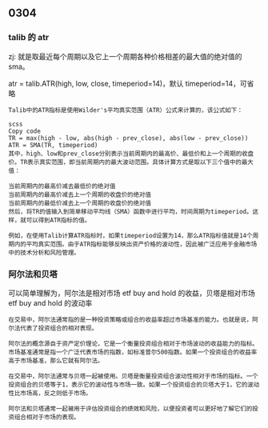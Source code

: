 ## 0304

### talib 的 atr

zj:
就是取最近每个周期以及它上一个周期各种价格相差的最大值的绝对值的 sma。

atr = talib.ATR(high, low, close, timeperiod=14)，默认 timeperiod=14，可省略

```
Talib中的ATR指标是使用Wilder's平均真实范围（ATR）公式来计算的，该公式如下：

scss
Copy code
TR = max(high - low, abs(high - prev_close), abs(low - prev_close))
ATR = SMA(TR, timeperiod)
其中，high、low和prev_close分别表示当前周期内的最高价、最低价和上一个周期的收盘价。TR表示真实范围，即当前周期内的最大波动范围。具体计算方式是取以下三个值中的最大值：

当前周期内的最高价减去最低价的绝对值
当前周期内的最高价减去上一个周期的收盘价的绝对值
当前周期内的最低价减去上一个周期的收盘价的绝对值
然后，将TR的值输入到简单移动平均线（SMA）函数中进行平均，时间周期为timeperiod。这样，就可以得到ATR指标的值。

例如，在使用Talib计算ATR指标时，如果timeperiod设置为14，那么ATR指标值就是14个周期内的平均真实范围。由于ATR指标能够反映出资产价格的波动性，因此被广泛应用于金融市场中的技术分析和风险管理。
```

### 阿尔法和贝塔

可以简单理解为，阿尔法是相对市场 etf buy and hold 的收益，贝塔是相对市场 etf buy and hold 的波动率

```
在交易中，阿尔法通常指的是一种投资策略或组合的收益率超过市场基准的能力。也就是说，阿尔法代表了投资组合的相对表现。

阿尔法的概念源自于资产定价理论，它是一个衡量投资组合相对于市场波动的收益能力的指标。市场基准通常是指一个广泛代表市场的指数，如标准普尔500指数。如果一个投资组合的收益率高于市场基准，那么它就有阿尔法。

在交易中，阿尔法通常与贝塔一起被使用。贝塔是衡量投资组合波动性相对于市场的指标。一个投资组合的贝塔等于1，表示它的波动性与市场一致。如果一个投资组合的贝塔大于1，它的波动性比市场高，反之则低于市场。

阿尔法和贝塔通常一起被用于评估投资组合的绩效和风险，以便投资者可以更好地了解它们的投资组合相对于市场的表现。
```
